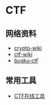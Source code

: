 # CTF



## 网络资料

- [crypto-wiki](https://cryptowikis.com/)
- [ctf-wiki](https://ctf-wiki.org/)
- [bugku-ctf](https://ctf.bugku.com/)

## 常用工具

- [CTF在线工具](http://www.hiencode.com/)

  
